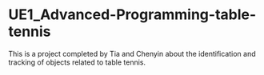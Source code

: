 # UE1_Advanced-Programming-table-tennis
This is a project completed by Tia and Chenyin about the identification and tracking of objects related to table tennis.
